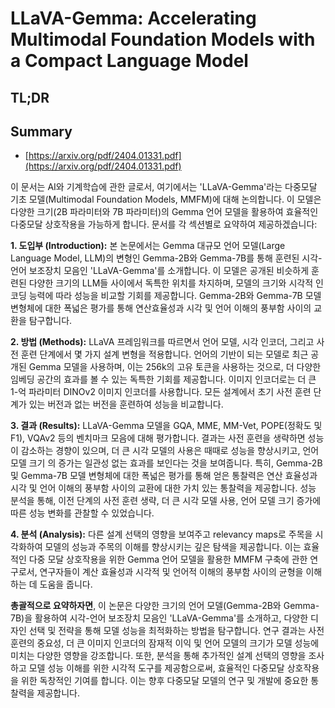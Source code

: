 # LLaVA-Gemma: Accelerating Multimodal Foundation Models with a Compact Language Model
## TL;DR
## Summary
- [https://arxiv.org/pdf/2404.01331.pdf](https://arxiv.org/pdf/2404.01331.pdf)

이 문서는 AI와 기계학습에 관한 글로서, 여기에서는 'LLaVA-Gemma'라는 다중모달 기초 모델(Multimodal Foundation Models, MMFM)에 대해 논의합니다. 이 모델은 다양한 크기(2B 파라미터와 7B 파라미터)의 Gemma 언어 모델을 활용하여 효율적인 다중모달 상호작용을 가능하게 합니다. 문서를 각 섹션별로 요약하여 제공하겠습니다:

**1. 도입부 (Introduction):**
본 논문에서는 Gemma 대규모 언어 모델(Large Language Model, LLM)의 변형인 Gemma-2B와 Gemma-7B를 통해 훈련된 시각-언어 보조장치 모음인 'LLaVA-Gemma'를 소개합니다. 이 모델은 공개된 비슷하게 훈련된 다양한 크기의 LLM들 사이에서 독특한 위치를 차지하며, 모델의 크기와 시각적 인코딩 능력에 따라 성능을 비교할 기회를 제공합니다. Gemma-2B와 Gemma-7B 모델 변형체에 대한 폭넓은 평가를 통해 연산효율성과 시각 및 언어 이해의 풍부함 사이의 교환을 탐구합니다.

**2. 방법 (Methods):**
LLaVA 프레임워크를 따르면서 언어 모델, 시각 인코더, 그리고 사전 훈련 단계에서 몇 가지 설계 변형을 적용합니다. 언어의 기반이 되는 모델로 최근 공개된 Gemma 모델을 사용하며, 이는 256k의 고유 토큰을 사용하는 것으로, 더 다양한 임베딩 공간의 효과를 볼 수 있는 독특한 기회를 제공합니다. 이미지 인코더로는 더 큰 1-억 파라미터 DINOv2 이미지 인코더를 사용합니다. 모든 설계에서 초기 사전 훈련 단계가 있는 버전과 없는 버전을 훈련하여 성능을 비교합니다.

**3. 결과 (Results):**
LLaVA-Gemma 모델을 GQA, MME, MM-Vet, POPE(정확도 및 F1), VQAv2 등의 벤치마크 모음에 대해 평가합니다. 결과는 사전 훈련을 생략하면 성능이 감소하는 경향이 있으며, 더 큰 시각 모델의 사용은 때때로 성능을 향상시키고, 언어 모델 크기 의 증가는 일관성 없는 효과를 보인다는 것을 보여줍니다. 특히, Gemma-2B 및 Gemma-7B 모델 변형체에 대한 폭넓은 평가를 통해 얻은 통찰력은 연산 효율성과 시각 및 언어 이해의 풍부함 사이의 교환에 대한 가치 있는 통찰력을 제공합니다. 성능 분석을 통해, 이전 단계의 사전 훈련 생략, 더 큰 시각 모델 사용, 언어 모델 크기 증가에 따른 성능 변화를 관찰할 수 있었습니다.

**4. 분석 (Analysis):**
다른 설계 선택의 영향을 보여주고 relevancy maps로 주목을 시각화하여 모델의 성능과 주목의 이해를 향상시키는 깊은 탐색을 제공합니다. 이는 효율적인 다중 모달 상호작용을 위한 Gemma 언어 모델을 활용한 MMFM 구축에 관한 연구로서, 연구자들이 계산 효율성과 시각적 및 언어적 이해의 풍부함 사이의 균형을 이해하는 데 도움을 줍니다.

**총괄적으로 요약하자면**, 이 논문은 다양한 크기의 언어 모델(Gemma-2B와 Gemma-7B)을 활용하여 시각-언어 보조장치 모음인 'LLaVA-Gemma'를 소개하고, 다양한 디자인 선택 및 전략을 통해 모델 성능을 최적화하는 방법을 탐구합니다. 연구 결과는 사전 훈련의 중요성, 더 큰 이미지 인코더의 잠재적 이익 및 언어 모델의 크기가 모델 성능에 미치는 다양한 영향을 강조합니다. 또한, 분석을 통해 추가적인 설계 선택의 영향을 조사하고 모델 성능 이해를 위한 시각적 도구를 제공함으로써, 효율적인 다중모달 상호작용을 위한 독창적인 기여를 합니다. 이는 향후 다중모달 모델의 연구 및 개발에 중요한 통찰력을 제공합니다.